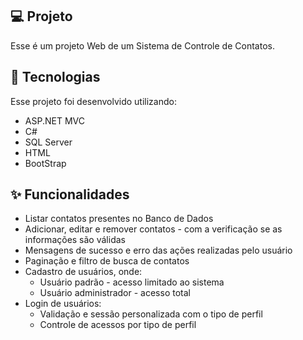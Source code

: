 ## 💻 Projeto
Esse é um projeto Web de um Sistema de Controle de Contatos.


## 🚀 Tecnologias
Esse projeto foi desenvolvido utilizando:

- ASP.NET MVC
- C#
- SQL Server
- HTML
- BootStrap


## ✨ Funcionalidades
- Listar contatos presentes no Banco de Dados
- Adicionar, editar e remover contatos - com a verificação se as informações são válidas
- Mensagens de sucesso e erro das ações realizadas pelo usuário
- Paginação e filtro de busca de contatos
- Cadastro de usuários, onde:
    - Usuário padrão - acesso limitado ao sistema
    - Usuário administrador - acesso total
- Login de usuários:
    - Validação e sessão personalizada com o tipo de perfil
    - Controle de acessos por tipo de perfil